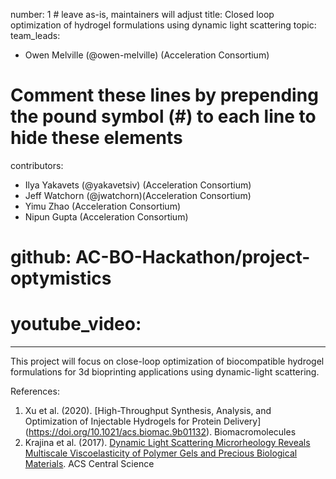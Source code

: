 number: 1 # leave as-is, maintainers will adjust
title: Closed loop optimization of hydrogel formulations using dynamic light scattering
topic: <real-world>
team_leads:
  - Owen Melville (@owen-melville) (Acceleration Consortium)

# Comment these lines by prepending the pound symbol (#) to each line to hide these elements
contributors:
  - Ilya Yakavets (@yakavetsiv) (Acceleration Consortium)
  - Jeff Watchorn (@jwatchorn)(Acceleration Consortium)
  - Yimu Zhao (Acceleration Consortium)
  - Nipun Gupta (Acceleration Consortium)

# github: AC-BO-Hackathon/project-optymistics
# youtube_video: <your-video-id>

---
This project will focus on close-loop optimization of biocompatible hydrogel formulations for 3d bioprinting applications using dynamic-light scattering. 

References:
1. Xu et al. (2020). [High-Throughput Synthesis, Analysis, and Optimization of Injectable Hydrogels for Protein Delivery] (https://doi.org/10.1021/acs.biomac.9b01132). Biomacromolecules
2. Krajina et al. (2017). [Dynamic Light Scattering Microrheology Reveals Multiscale Viscoelasticity of Polymer Gels and Precious Biological Materials]( https://doi.org/10.1021/acscentsci.7b00449). ACS Central Science
